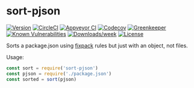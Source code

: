 sort-pjson
==========

[![Version](https://img.shields.io/npm/v/sort-pjson.svg)](https://npmjs.org/package/sort-pjson)
[![CircleCI](https://circleci.com/gh/https://github.com/jdxcode/sort-pjson/tree/master.svg?style=svg)](https://circleci.com/gh/https://github.com/jdxcode/sort-pjson/tree/master)
[![Appveyor CI](https://ci.appveyor.com/api/projects/status/github/https://github.com/jdxcode/sort-pjson?branch=master&svg=true)](https://ci.appveyor.com/project/heroku/sort-pjson/branch/master)
[![Codecov](https://codecov.io/gh/https://github.com/jdxcode/sort-pjson/branch/master/graph/badge.svg)](https://codecov.io/gh/https://github.com/jdxcode/sort-pjson)
[![Greenkeeper](https://badges.greenkeeper.io/https://github.com/jdxcode/sort-pjson.svg)](https://greenkeeper.io/)
[![Known Vulnerabilities](https://snyk.io/test/npm/sort-pjson/badge.svg)](https://snyk.io/test/npm/sort-pjson)
[![Downloads/week](https://img.shields.io/npm/dw/sort-pjson.svg)](https://npmjs.org/package/sort-pjson)
[![License](https://img.shields.io/npm/l/sort-pjson.svg)](https://github.com/https://github.com/jdxcode/sort-pjson/blob/master/package.json)

Sorts a package.json using [fixpack](https://npmjs.org/package/fixpack) rules but just with an object, not files.

Usage:

```js
const sort = require('sort-pjson')
const pjson = require('./package.json')
const sorted = sort(pjson)
```
